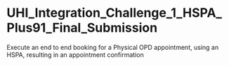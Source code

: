 # UHI_Integration_Challenge_1_HSPA_Plus91_Final_Submission
Execute an end to end booking for a Physical OPD appointment, using an HSPA, resulting in an appointment confirmation 
